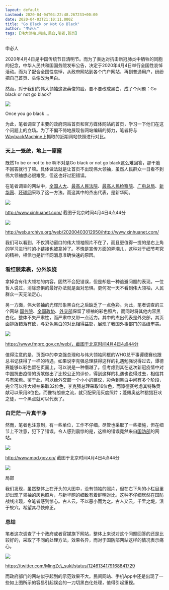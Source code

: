 ```yaml
---
layout: default
Lastmod: 2020-04-04T04:22:48.267233+00:00
date: 2020-04-03T21:10:11.000Z
title: "Go Black or Not Go Black"
author: "申必人"
tags: [伟大领袖,网站,黑白,笔者,首页]
---
```


申必人  

2020年4月4日是中国传统节日清明节。而为了表达对抗击新冠肺炎中牺牲的同胞的纪念，中华人民共和国国务院发布公告，决定于2020年4月4日举行全国性哀悼活动。而为了配合全国性哀悼，从政府网站到各个门户网站，再到普通用户，纷纷把自己首页、头像改为黑白。

然而，对于我们的伟大领袖这张英俊的脸，要不要改成黑白，成了个问题：Go black or not go black?

![](https://images.weserv.nl/?url=/file/190974f7b559993ce99cc.png)

Once you go black ...

为此，笔者调查了主要的政府网站首页和官方媒体网站的首页，学习一下他们在这个问题上的立场。为了不偏不倚地展现各网站编辑的努力，笔者将与[WaybackMachine](http://web.archive.org/)上抓取的近期网站快照进行对比。

### 天上一笼统，地上一窟窿

既然To be or not to be 啊不对是Go black or not go black这么难回答，那干脆不回答就行了嘛。具体做法就是让首页不出现伟大领袖，虽然人民群众一日看不到伟大领袖想必很难受，但这也好过犯错误。

在笔者调查的网站中，[全国人大](http://www.npc.gov.cn/)、[最高人民法院](http://www.court.gov.cn/)、[最高人民检察院](https://www.spp.gov.cn/)、[广电总局](http://www.nrta.gov.cn/)、[新华网](http://www.xinhuanet.com/)、[环球网](https://www.huanqiu.com/)采取了这一方法。而这其中的杰出代表，是新华网。

![](https://images.weserv.nl/?url=/file/9c6aa8b9a4d2358d58de0.png)

http://www.xinhuanet.com/ 截图于北京时间4月4日4点44分

![](https://images.weserv.nl/?url=/file/d1b6a9ae1272965504430.png)

http://web.archive.org/web/20200403012950/http://www.xinhuanet.com/

我们可以看到，不仅滑动窗口的伟大领袖照片不在了，而且更值得一提的是右上角的学习进行时的小链接也被拿掉了。不愧是宣传方面的弄潮儿，这种对于细节考究的精神，相信也是新华网消息准确快速的原因。

### 看红装素裹，分外妖娆

拿掉含有伟大领袖的内容，固然不会犯错误，但是却是一种逃避问题的表现。一位哲人说过，消除恐惧的最好办法就是面对恐惧。更何况一天不看到伟大领袖，人民群众一天无法定心。

另一方面，伟大领袖的光辉形象黑白化之后缺乏了一点色彩。为此，笔者调查的三个网站 [国务院](http://www.gov.cn/index.htm)、[全国政协](http://www.cppcc.gov.cn/)、[外交部](https://www.fmprc.gov.cn/web/)保留了领袖的彩色照片，而同时将其他内容黑白化。整体不失严肃性，而严肃中又带一点活力。其中的杰出代表是外交部，其页面排版错落有致，与彩色黑白的对比相得益彰，展现了我国外事部门的高级审美。

![](https://images.weserv.nl/?url=/file/b723308aff22a20d1f593.png)

https://www.fmprc.gov.cn/web/，截图于北京时间4月4日4点44分

值得注意的是，页面中的李克强总理和与伟大领袖同框的WHO总干事谭德赛也跟总书记获得了一样的待遇。如果说李克强总理获得这样的礼遇勉强说得过去，谭德赛能够以彩色留在页面上，可以说是一种僭越了。但考虑到其在这次新冠疫情中对中国抗击疫情的贡献做出了比较公正的评价，得到这样的礼遇也说得过去，相信其与有荣焉。鉴于此，可以给外交部一个小小的建议，彩色到黑白中间有多个阶段，完全可以伟大领袖采取32位色，李克强总理采取16位色，而谭德赛考虑其特殊贡献可以采用8位色。而像特朗普之流，就只配采用灰度照片；蓬佩奥这种狺狺狂吠之徒，一个黑点就可以代表了。

### 白茫茫一片真干净

然而，笔者也注意到，有一些单位，工作不仔细。尽管也采取了一些措施，但在细节上不注意，犯下了错误。令人感到震惊的是，这样的错误竟然来自[国防部](http://www.mod.gov.cn/)的网站。

![](https://images.weserv.nl/?url=/file/1cf0e7eaffbcf935f6162.png)

http://www.mod.gov.cn/ 截图于北京时间4月4日4点44分

![](https://images.weserv.nl/?url=/file/6e923bcb21b9bbb23f284.png)

局部

我们发现，虽然整体上在开头的大图中，没有领袖的照片，但在右下角的小栏目里却出现了领袖的灰色照片，与新华网的细致有着鲜明对比。这种不仔细居然在国防战线出现，令笔者感到惊心。古人云，不以恶小而为之。古人又云，千里之堤，溃于蚁穴。希望其尽快修正。

### 总结

笔者这次调查了十个政府或者官媒旗下网站，整体上来说对这个问题回答的还是比较好的，采取了不同的处理方法，效果各异，而对于国防部网站这样的情况表示痛心。

![](https://images.weserv.nl/?url=/file/7c604f1c29535c3cb71f7.png)

https://twitter.com/MingZe\_suki/status/1246134179168841729

而政府部门的网站似乎起到的示范效果不大。民间网站、手机App中还是出现了一些如上图所示的容易引起误会的一刀切黑白化处理，值得引起重视。

